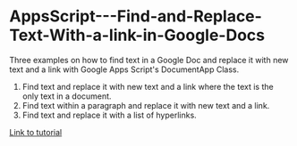 # AppsScript---Find-and-Replace-Text-With-a-link-in-Google-Docs
Three examples on how to find text in a Google Doc and replace it with new text and a link with Google Apps Script's DocumentApp Class.
1. Find text and replace it with new text and a link where the text is the only text in a document.
2. Find text within a paragraph and replace it with new text and a link.
3. Find text and replace it with a list of hyperlinks.

[Link to tutorial](https://yagisanatode.com/2021/05/16/how-to-find-and-replace-text-in-a-google-doc-with-a-link-or-a-list-of-links-with-google-apps-script/)
